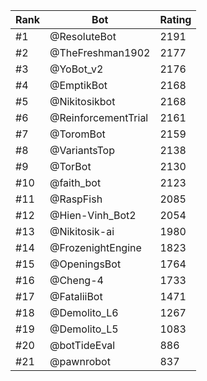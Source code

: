 Rank|Bot|Rating
---|---|---
#1|@ResoluteBot|2191
#2|@TheFreshman1902|2177
#3|@YoBot_v2|2176
#4|@EmptikBot|2168
#5|@Nikitosikbot|2168
#6|@ReinforcementTrial|2161
#7|@ToromBot|2159
#8|@VariantsTop|2138
#9|@TorBot|2130
#10|@faith_bot|2123
#11|@RaspFish|2085
#12|@Hien-Vinh_Bot2|2054
#13|@Nikitosik-ai|1980
#14|@FrozenightEngine|1823
#15|@OpeningsBot|1764
#16|@Cheng-4|1733
#17|@FataliiBot|1471
#18|@Demolito_L6|1267
#19|@Demolito_L5|1083
#20|@botTideEval|886
#21|@pawnrobot|837
